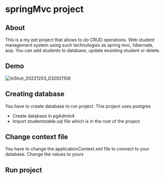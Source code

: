 # springMvc project

## About
This is a my pet project that allows to do CRUD operations. Web student management system using such technologies as spring mvc, hibernate, aop. You can add students to database, update exsisting student or delete. 

## Demo
![InShot_20221203_032921106](https://user-images.githubusercontent.com/90541044/205389627-31bad557-1480-436e-a604-e78bfc8d799b.gif)

## Creating database
You have to create database to run project. This project uses postgres

* Create database in pgAdmin4
* Import studentstable.sql file which is in the root of the project

## Change context file
You have to change the applicationContext.xml file to connect to your database. Change the values to yours

## Run project


